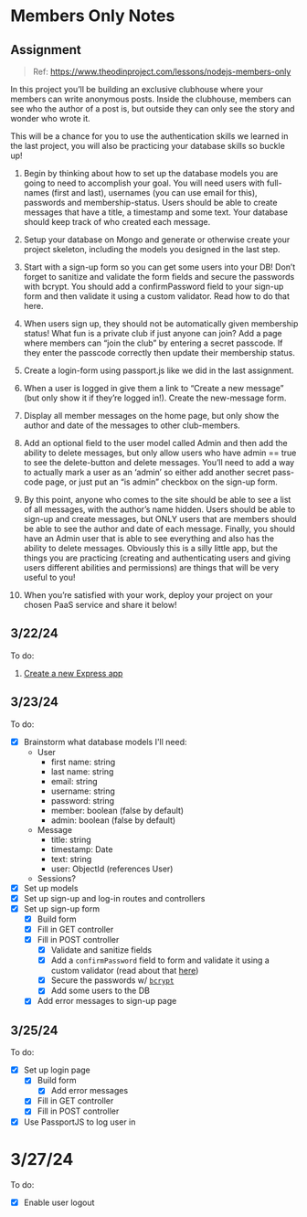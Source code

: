 # Members Only Notes

## Assignment
> Ref: https://www.theodinproject.com/lessons/nodejs-members-only

In this project you’ll be building an exclusive clubhouse where your members can write anonymous posts. Inside the clubhouse, members can see who the author of a post is, but outside they can only see the story and wonder who wrote it.

This will be a chance for you to use the authentication skills we learned in the last project, you will also be practicing your database skills so buckle up!

1. Begin by thinking about how to set up the database models you are going to need to accomplish your goal. You will need users with full-names (first and last), usernames (you can use email for this), passwords and membership-status. Users should be able to create messages that have a title, a timestamp and some text. Your database should keep track of who created each message.

1. Setup your database on Mongo and generate or otherwise create your project skeleton, including the models you designed in the last step.

1. Start with a sign-up form so you can get some users into your DB! Don’t forget to sanitize and validate the form fields and secure the passwords with bcrypt. You should add a confirmPassword field to your sign-up form and then validate it using a custom validator. Read how to do that here.

1. When users sign up, they should not be automatically given membership status! What fun is a private club if just anyone can join? Add a page where members can “join the club” by entering a secret passcode. If they enter the passcode correctly then update their membership status.

1. Create a login-form using passport.js like we did in the last assignment.

1. When a user is logged in give them a link to “Create a new message” (but only show it if they’re logged in!). Create the new-message form.

1. Display all member messages on the home page, but only show the author and date of the messages to other club-members.

1. Add an optional field to the user model called Admin and then add the ability to delete messages, but only allow users who have admin == true to see the delete-button and delete messages. You’ll need to add a way to actually mark a user as an ‘admin’ so either add another secret pass-code page, or just put an “is admin” checkbox on the sign-up form.

1. By this point, anyone who comes to the site should be able to see a list of all messages, with the author’s name hidden. Users should be able to sign-up and create messages, but ONLY users that are members should be able to see the author and date of each message. Finally, you should have an Admin user that is able to see everything and also has the ability to delete messages. Obviously this is a silly little app, but the things you are practicing (creating and authenticating users and giving users different abilities and permissions) are things that will be very useful to you!

1. When you’re satisfied with your work, deploy your project on your chosen PaaS service and share it below!

## 3/22/24

To do:
1. [Create a new Express app]("https://developer.mozilla.org/en-US/docs/Learn/Server-side/Express_Nodejs/Tutorial_local_library_website")

## 3/23/24

To do:
- [x] Brainstorm what database models I'll need:
  - User
    - first name: string
    - last name: string
    - email: string
    - username: string
    - password: string
    - member: boolean (false by default)
    - admin: boolean (false by default)
  - Message
    - title: string
    - timestamp: Date
    - text: string
    - user: ObjectId (references User)
  - Sessions?
- [x] Set up models
- [x] Set up sign-up and log-in routes and controllers
- [x] Set up sign-up form
  - [x] Build form
  - [x] Fill in GET controller
  - [x] Fill in POST controller
    - [x] Validate and sanitize fields
    - [x] Add a `confirmPassword` field to form and validate it using a custom validator (read about that [here](https://express-validator.github.io/docs/guides/customizing/))
    - [x] Secure the passwords w/ [`bcrypt`](https://www.npmjs.com/package/bcryptjs)
    - [x] Add some users to the DB
  - [x] Add error messages to sign-up page

## 3/25/24

To do:
- [x] Set up login page
  - [x] Build form
    - [x] Add error messages
  - [x] Fill in GET controller
  - [x] Fill in POST controller
- [x] Use PassportJS to log user in

# 3/27/24

To do:
- [x] Enable user logout
